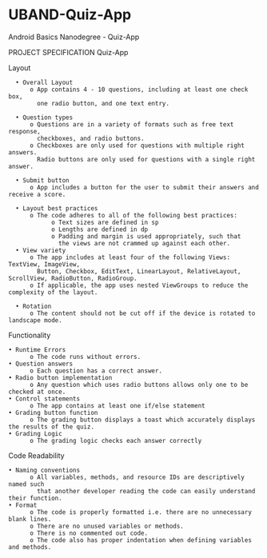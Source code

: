 # UBAND-Quiz-App
Android Basics Nanodegree - Quiz-App

PROJECT SPECIFICATION
Quiz-App

Layout

      • Overall Layout
		  o App contains 4 - 10 questions, including at least one check box, 
			one radio button, and one text entry.
      
	  • Question types
		  o Questions are in a variety of formats such as free text response, 
			checkboxes, and radio buttons.
		  o Checkboxes are only used for questions with multiple right answers. 
			Radio buttons are only used for questions with a single right answer.
			
      • Submit button
          o App includes a button for the user to submit their answers and receive a score.
	  
	  • Layout best practices
          o The code adheres to all of the following best practices:
				o Text sizes are defined in sp
				o Lengths are defined in dp
				o Padding and margin is used appropriately, such that 
				  the views are not crammed up against each other.
	  • View variety
          o The app includes at least four of the following Views: TextView, ImageView, 
			Button, Checkbox, EditText, LinearLayout, RelativeLayout, ScrollView, RadioButton, RadioGroup.
          o If applicable, the app uses nested ViewGroups to reduce the complexity of the layout.
		  
	  • Rotation
		  o The content should not be cut off if the device is rotated to landscape mode.
          

Functionality

    • Runtime Errors
          o The code runs without errors.
    • Question answers
          o Each question has a correct answer.
    • Radio button implementation
		  o Any question which uses radio buttons allows only one to be checked at once.
	• Control statements
		  o The app contains at least one if/else statement
	• Grading button function
		  o The grading button displays a toast which accurately displays the results of the quiz.
	• Grading Logic
		  o The grading logic checks each answer correctly
		  
		  
Code Readability

    • Naming conventions	
          o All variables, methods, and resource IDs are descriptively named such 
			that another developer reading the code can easily understand their function.
    • Format
          o The code is properly formatted i.e. there are no unnecessary blank lines.
          o There are no unused variables or methods.
          o There is no commented out code.
          o The code also has proper indentation when defining variables and methods.
